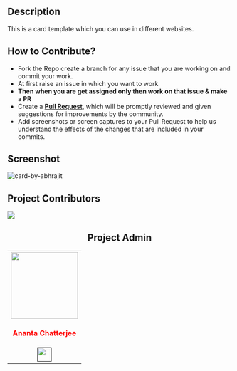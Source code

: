 ## Description
This is a card template which you can use in different websites.
## How to Contribute?
- Fork the Repo create a branch for any issue that you are working on and commit your work.
- At first raise an issue in which you want to work
- **Then when you are get assigned  only then work on that issue & make a PR**
- Create a [**Pull Request**](https://github.com/abhrajit2004/Card/pulls), which will be promptly reviewed and given suggestions for improvements by the community.
- Add screenshots or screen captures to your Pull Request to help us understand the effects of the changes that are included in your commits.
## Screenshot
![card-by-abhrajit](https://github.com/abhrajit2004/Card/assets/116187246/c3651c68-20d3-4f3a-8391-3f3d5afb0adc)

## Project Contributors

<a href="https://github.com/abhrajit2004/Card/graphs/contributors">
<img src="https://contrib.rocks/image?repo=abhrajit2004/Card" />
</a>
<div align="center">

## Project Admin

<table>
<tr>
<td align="center"><a href="https://github.com/Ananta2545"><img src="https://media.licdn.com/dms/image/D4D35AQF2kembjmofdA/profile-framedphoto-shrink_800_800/0/1689145575173?e=1698912000&v=beta&t=FhyiXJ7DJqbTaCEIQ8Pm_kZRhUbM4uTB4O2JRXciXb8" width=150px height=150px /></a></br> <h4 style="color:red;">Ananta Chatterjee</h4>
<a href=""><img src="https://mpng.subpng.com/20180324/vhe/kisspng-linkedin-computer-icons-logo-social-networking-ser-facebook-5ab6ebfe5f5397.2333748215219374063905.jpg" width="32px" height="32px"></a>
   </td>

</tr>
</table>
</div>

